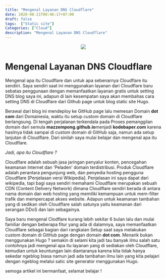 ```yaml
---
title: "Mengenal Layanan DNS Cloudflare"
date: 2020-08-21T00:46:17+07:00
draft: false
tags:  ["Static site"]
Categories: ["Cloud"]
description: "Mengenal Layanan DNS Cloudflare"
---
```


<center>
<img src="/images/cloudflarekbaper.png">
</center>

# Mengenal Layanan DNS Cloudflare

Mengenal apa itu Cloudflare dan untuk apa sebenarnya Cloudflare itu sendiiri.
Saya sendiri saat ini menggunakan layanan dari Cloudflare baru sebatas penggunaan dengan memanfaatkan layanan gratis untuk setting DNS blog saya ini, adapun di lain kesempatan saya akan membahas cara setting DNS di Cloudflare dari Github page untuk blog static site Hugo.

Berawal dari blog ini mendeploy ke GitHub page lalu memesan Domain **dot com** dari Domainesia, waktu itu setup custom domain di Cloudflare berlangsung. Di tengah perjalanan terkendala pada Proses pemanggilan domain dari semula **mazzempong.github.io**menjadi **kodebaper.com** karena hasilnya tidak sampai di custom domain di GitHub saja, namun ada setup lanjutan di Cloudflare. Dari sinilah saya mulai belajar dan mengenal apa itu Cloudflare.

*Jadi, apa itu Cloudflare ?*

Cloudflare adalah sebuah jasa jaringan penyalur konten, pencegahan keamanan Internet dan 'Peladen' domain terdistribusi. Produk Cloudflare adalah perantara pengunjung web, dan penyedia hosting pengguna Cloudflare [Penjelasan versi Wikipedia].
Penjelasan ini saya dapat dari wikipedia, tapi bagi saya sendiri memahami Cloudflare merupakan sebuah CDN (Content Delivery Network) dimana Cloudflare sendiri berada di antara nama domain dan web hosting yang memiliki kemampuan untuk mem-filter trafik dan mempercapat akses website. Adapun untuk keamanan tambahan yang di sedikan oleh Cloudflare salah satunya yaitu keamanan dari serangan DDoS dan lain sebagainya. 

Saya baru mengenal Clodflare kurang lebih sekitar 6 bulan lalu dan mulai familiar dengan beberapa fitur yang ada di dalamnya, saya memanfaatkan Cloudflare sebagai bagian dari rangkaian Setup saat saya melakukan custom domain di GitHub page dengan domain **dot com**. Menarik bukan menggunakan Hugo ? semakin di selami kita jadi tau banyak ilmu salah satu contohnya jadi mengenal apa itu layanan yang di sediakan oleh Cloudflare, kemudian untuk keuntungan lain diantaranya karena kita tidak hanya sekedar ngeblog biasa namun jadi ada tambahan ilmu lain yang kita pelajari dengan ngeblog melalui satic site generator menggunakan Hugo.

semoga artikel ini bermanfaat, selamat belajar !